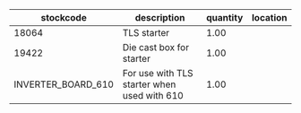|stockcode|description|quantity|location|
|---------|-----------|--------|--------|
|18064|TLS starter|1.00||
|19422|Die cast box for starter|1.00||
|INVERTER_BOARD_610|For use with TLS starter when used with 610|1.00||
